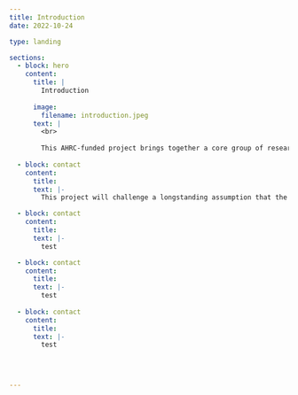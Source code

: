 ```yaml
---
title: Introduction
date: 2022-10-24

type: landing

sections:
  - block: hero
    content:
      title: |
        Introduction
        
      image:
        filename: introduction.jpeg
      text: |
        <br>
        
        This AHRC-funded project brings together a core group of researchers with established expertise in different aspects of the film industry to explore the role of women in the Italian film industry between 1945 and 1985.
  
  - block: contact
    content:
      title: 
      text: |-
        This project will challenge a longstanding assumption that the many achievements of Italian cinema in the decades after World War Two were entirely due to the creative genius of a handful of male directors and the business acumen of the big producers who supported them. This picture of one of the world’s largest film industries ignores the fundamental role played by women at every level. We will explore female contributions that often remained invisible and which have been granted minimal space in film history. The project will bring to the surface a series of personal trajectories, histories of trades and functions, family stories and institutional practices that will illuminate the workings of an industry of global significance. At the same time, it will engage with creative practitioners, industry officials and workers in Italy and the UK to support - through research and policy recommendations - efforts to address the prevailing culture of gender-discrimination in media industries. In this way, history will be used as a critical weapon to disrupt prevalent understandings of gendered labour and challenge the traditional focus on predominantly male figures of visible achievement. 

  - block: contact
    content:
      title: 
      text: |-
        test     

  - block: contact
    content:
      title: 
      text: |-    
        test
      
  - block: contact
    content:
      title: 
      text: |-    
        test      
 
      


---
```





